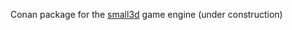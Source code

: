 Conan package for the [small3d](https://github.com/dimi309/small3d) game engine (under construction)

